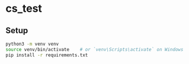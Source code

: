 # cs_test

## Setup

```bash
python3 -m venv venv
source venv/bin/activate    # or `venv\Scripts\activate` on Windows
pip install -r requirements.txt

